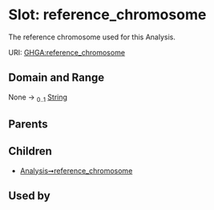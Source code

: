 
# Slot: reference_chromosome


The reference chromosome used for this Analysis.

URI: [GHGA:reference_chromosome](https://w3id.org/GHGA/reference_chromosome)


## Domain and Range

None &#8594;  <sub>0..1</sub> [String](types/String.md)

## Parents


## Children

 *  [Analysis➞reference_chromosome](Analysis_reference_chromosome.md)

## Used by

